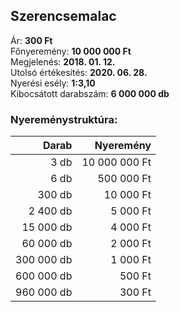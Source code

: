 ## Szerencsemalac

Ár: **300 Ft**<br/>
Főnyeremény: **10 000 000 Ft**<br/>
Megjelenés: **2018. 01. 12.**<br/>
Utolsó értékesítés: **2020. 06. 28.**<br/>
Nyerési esély: **1:3,10**<br/>
Kibocsátott darabszám: **6 000 000 db**<br/>

### Nyereménystruktúra:
Darab|Nyeremény
---:|---:
3 db|10 000 000 Ft
6 db|500 000 Ft
300 db|10 000 Ft
2 400 db|5 000 Ft
15 000 db|4 000 Ft
60 000 db|2 000 Ft
300 000 db|1 000 Ft
600 000 db|500 Ft
960 000 db|300 Ft
